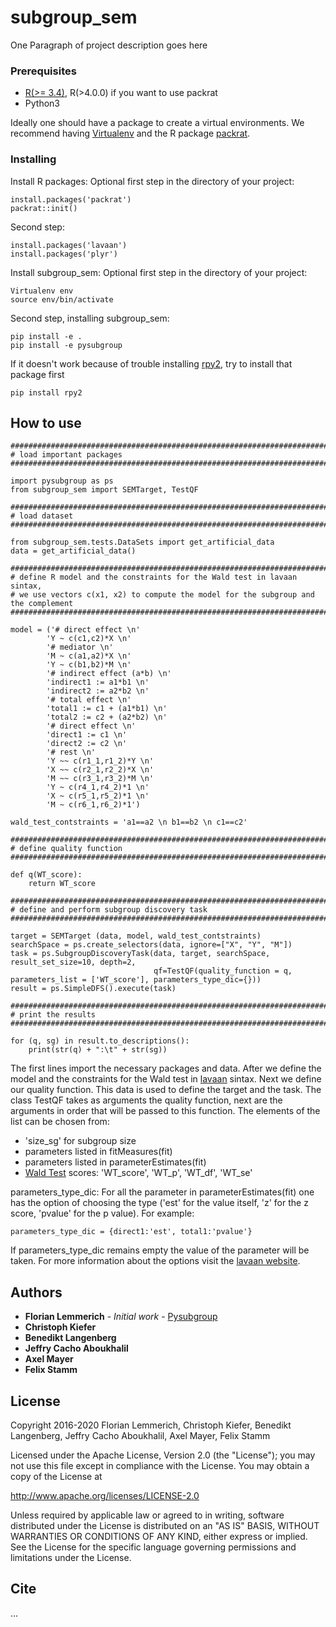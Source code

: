 # subgroup_sem

One Paragraph of project description goes here

### Prerequisites

* [R(>= 3.4)](https://cran.r-project.org/mirrors.html), R(>4.0.0) if you want to use packrat
* Python3

Ideally one should have a  package to create a virtual environments. We recommend having [Virtualenv](https://virtualenv.pypa.io/en/stable/) 
and the R package [packrat](https://rstudio.github.io/packrat/).

### Installing

Install R packages:
Optional first step in the directory of your project: 

```
install.packages('packrat')
packrat::init()
```

Second step:

```
install.packages('lavaan')
install.packages('plyr')
```

Install subgroup_sem:
Optional first step in the directory of your project:

```
Virtualenv env
source env/bin/activate
```

Second step, installing subgroup_sem:

```
pip install -e .
pip install -e pysubgroup
```

If it doesn't work because of trouble installing [rpy2](https://rpy2.github.io/), try to install that package first

```
pip install rpy2
```

## How to use

```
############################################################################################
# load important packages
############################################################################################

import pysubgroup as ps
from subgroup_sem import SEMTarget, TestQF

############################################################################################
# load dataset
############################################################################################

from subgroup_sem.tests.DataSets import get_artificial_data
data = get_artificial_data()

############################################################################################
# define R model and the constraints for the Wald test in lavaan sintax, 
# we use vectors c(x1, x2) to compute the model for the subgroup and the complement 
############################################################################################

model = ('# direct effect \n'
        'Y ~ c(c1,c2)*X \n'
        '# mediator \n'
        'M ~ c(a1,a2)*X \n'
        'Y ~ c(b1,b2)*M \n'
        '# indirect effect (a*b) \n'
        'indirect1 := a1*b1 \n' 
        'indirect2 := a2*b2 \n'
        '# total effect \n'
        'total1 := c1 + (a1*b1) \n'
        'total2 := c2 + (a2*b2) \n'
        '# direct effect \n'
        'direct1 := c1 \n'
        'direct2 := c2 \n'
        '# rest \n'
        'Y ~~ c(r1_1,r1_2)*Y \n'
        'X ~~ c(r2_1,r2_2)*X \n'
        'M ~~ c(r3_1,r3_2)*M \n'
        'Y ~ c(r4_1,r4_2)*1 \n'
        'X ~ c(r5_1,r5_2)*1 \n'
        'M ~ c(r6_1,r6_2)*1')

wald_test_contstraints = 'a1==a2 \n b1==b2 \n c1==c2'

############################################################################################
# define quality function
############################################################################################

def q(WT_score):
    return WT_score

############################################################################################
# define and perform subgroup discovery task
############################################################################################

target = SEMTarget (data, model, wald_test_contstraints)
searchSpace = ps.create_selectors(data, ignore=["X", "Y", "M"])
task = ps.SubgroupDiscoveryTask(data, target, searchSpace, result_set_size=10, depth=2, 
                                qf=TestQF(quality_function = q, parameters_list = ['WT_score'], parameters_type_dic={}))
result = ps.SimpleDFS().execute(task)

############################################################################################
# print the results
############################################################################################

for (q, sg) in result.to_descriptions():
    print(str(q) + ":\t" + str(sg))
```
The first lines import the necessary packages and data.
After we define the model and the constraints for the Wald test in [lavaan](http://lavaan.ugent.be/tutorial/index.html) sintax.
Next we define our quality function. This data is used to define the target and the task. 
The class TestQF takes as arguments the quality function, next are the arguments in order that will be passed to this function. 
The elements of the list can be chosen from:

* 'size_sg' for subgroup size
* parameters listed in fitMeasures(fit)
* parameters listed in parameterEstimates(fit)
* [Wald Test](https://rdrr.io/cran/lavaan/man/lavTestWald.html) scores: 'WT_score', 'WT_p', 'WT_df', 'WT_se'

parameters_type_dic: For all the parameter in parameterEstimates(fit) one has the option of choosing the type ('est' for the value itself, 'z' for the z score, 'pvalue' for the p value).
For example:
```
parameters_type_dic = {direct1:'est', total1:'pvalue'}
```
If parameters_type_dic remains empty the value of the parameter will be taken.
For more information about the options visit the [lavaan website](http://lavaan.ugent.be/tutorial/inspect.html).


## Authors

* **Florian Lemmerich** - *Initial work* - [Pysubgroup](https://github.com/flemmerich/pysubgroup)
* **Christoph Kiefer**
* **Benedikt Langenberg**
* **Jeffry Cacho Aboukhalil**
* **Axel Mayer**
* **Felix Stamm**

## License

Copyright 2016-2020 Florian Lemmerich, Christoph Kiefer, Benedikt Langenberg, Jeffry Cacho Aboukhalil, Axel Mayer, Felix Stamm

Licensed under the Apache License, Version 2.0 (the "License");
you may not use this file except in compliance with the License.
You may obtain a copy of the License at

http://www.apache.org/licenses/LICENSE-2.0

Unless required by applicable law or agreed to in writing, software
distributed under the License is distributed on an "AS IS" BASIS,
WITHOUT WARRANTIES OR CONDITIONS OF ANY KIND, either express or implied.
See the License for the specific language governing permissions and
limitations under the License.


## Cite

... 


